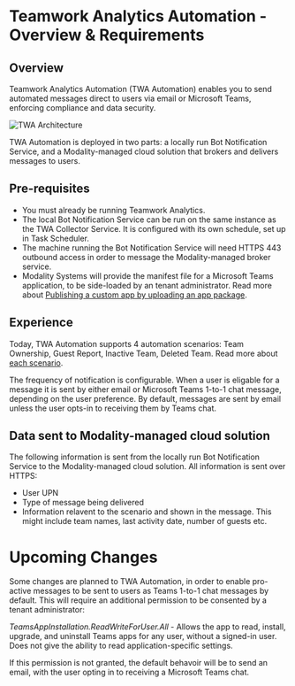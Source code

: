 # Teamwork Analytics Automation - Overview & Requirements

## Overview

Teamwork Analytics Automation (TWA Automation) enables you to send automated messages direct to users via email or Microsoft Teams, enforcing compliance and data security.

![TWA Architecture](images/twa-architecture.png)

TWA Automation is deployed in two parts: a locally run Bot Notification Service, and a Modality-managed cloud solution that brokers and delivers messages to users.

## Pre-requisites

* You must already be running Teamwork Analytics.
* The local Bot Notification Service can be run on the same instance as the TWA Collector Service. It is configured with its own schedule, set up in Task Scheduler.
* The machine running the Bot Notification Service will need HTTPS 443 outbound access in order to message the Modality-managed broker service.
* Modality Systems will provide the manifest file for a Microsoft Teams application, to be side-loaded by an tenant administrator. Read more about [Publishing a custom app by uploading an app package](https://docs.microsoft.com/en-us/MicrosoftTeams/upload-custom-apps).

## Experience

Today, TWA Automation supports 4 automation scenarios: Team Ownership, Guest Report, Inactive Team, Deleted Team. Read more about [each scenario](http://docs.modalitysystems.com/twa/TWA-Bot-Scenarios).

The frequency of notification is configurable. When a user is eligable for a message it is sent by either email or Microsoft Teams 1-to-1 chat message, depending on the user preference. By default, messages are sent by email unless the user opts-in to receiving them by Teams chat.

## Data sent to Modality-managed cloud solution

The following information is sent from the locally run Bot Notification Service to the Modality-managed cloud solution. All information is sent over HTTPS:

* User UPN
* Type of message being delivered
* Information relavent to the scenario and shown in the message. This might include team names, last activity date, number of guests etc.

# Upcoming Changes

Some changes are planned to TWA Automation, in order to enable pro-active messages to be sent to users as Teams 1-to-1 chat messages by default. This will require an additional permission to be consented by a tenant administrator:

*TeamsAppInstallation.ReadWriteForUser.All* - Allows the app to read, install, upgrade, and uninstall Teams apps for any user, without a signed-in user. Does not give the ability to read application-specific settings.

If this permission is not granted, the default behavoir will be to send an email, with the user opting in to receiving a Microsoft Teams chat.
